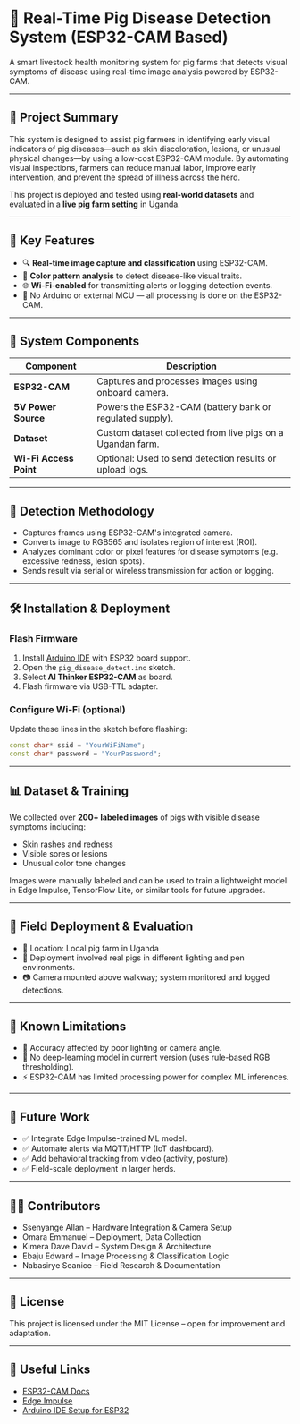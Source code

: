 
# 🐖 Real-Time Pig Disease Detection System (ESP32-CAM Based)

A smart livestock health monitoring system for pig farms that detects visual symptoms of disease using real-time image analysis powered by ESP32-CAM.

---

## 🧠 Project Summary

This system is designed to assist pig farmers in identifying early visual indicators of pig diseases—such as skin discoloration, lesions, or unusual physical changes—by using a low-cost ESP32-CAM module. By automating visual inspections, farmers can reduce manual labor, improve early intervention, and prevent the spread of illness across the herd.

This project is deployed and tested using **real-world datasets** and evaluated in a **live pig farm setting** in Uganda.

---

## 📸 Key Features

- 🔍 **Real-time image capture and classification** using ESP32-CAM.
- 🎯 **Color pattern analysis** to detect disease-like visual traits.
- 🌐 **Wi-Fi-enabled** for transmitting alerts or logging detection events.
- 🚫 No Arduino or external MCU — all processing is done on the ESP32-CAM.

---

## 🧰 System Components

| Component      | Description |
|----------------|-------------|
| **ESP32-CAM**  | Captures and processes images using onboard camera. |
| **5V Power Source** | Powers the ESP32-CAM (battery bank or regulated supply). |
| **Dataset**    | Custom dataset collected from live pigs on a Ugandan farm. |
| **Wi-Fi Access Point** | Optional: Used to send detection results or upload logs. |

---

## 🧠 Detection Methodology

- Captures frames using ESP32-CAM's integrated camera.
- Converts image to RGB565 and isolates region of interest (ROI).
- Analyzes dominant color or pixel features for disease symptoms (e.g. excessive redness, lesion spots).
- Sends result via serial or wireless transmission for action or logging.

---

## 🛠 Installation & Deployment

### Flash Firmware

1. Install [Arduino IDE](https://www.arduino.cc/en/software) with ESP32 board support.
2. Open the `pig_disease_detect.ino` sketch.
3. Select **AI Thinker ESP32-CAM** as board.
4. Flash firmware via USB-TTL adapter.

### Configure Wi-Fi (optional)
Update these lines in the sketch before flashing:
```cpp
const char* ssid = "YourWiFiName";
const char* password = "YourPassword";
```

---

## 📊 Dataset & Training

We collected over **200+ labeled images** of pigs with visible disease symptoms including:

- Skin rashes and redness
- Visible sores or lesions
- Unusual color tone changes

Images were manually labeled and can be used to train a lightweight model in Edge Impulse, TensorFlow Lite, or similar tools for future upgrades.

---

## 🐷 Field Deployment & Evaluation

- 📍 Location: Local pig farm in Uganda
- 🧪 Deployment involved real pigs in different lighting and pen environments.
- 📷 Camera mounted above walkway; system monitored and logged detections.

---

## 🚧 Known Limitations

- 📸 Accuracy affected by poor lighting or camera angle.
- 🧪 No deep-learning model in current version (uses rule-based RGB thresholding).
- ⚡ ESP32-CAM has limited processing power for complex ML inferences.

---

## 🔭 Future Work

- ✅ Integrate Edge Impulse-trained ML model.
- ✅ Automate alerts via MQTT/HTTP (IoT dashboard).
- ✅ Add behavioral tracking from video (activity, posture).
- ✅ Field-scale deployment in larger herds.

---

## 🧑‍💻 Contributors

- Ssenyange Allan – Hardware Integration & Camera Setup  
- Omara Emmanuel – Deployment, Data Collection  
- Kimera Dave David – System Design & Architecture  
- Ebaju Edward – Image Processing & Classification Logic  
- Nabasirye Seanice – Field Research & Documentation

---

## 📜 License

This project is licensed under the MIT License – open for improvement and adaptation.

---

## 🔗 Useful Links

- [ESP32-CAM Docs](https://randomnerdtutorials.com/esp32-cam-video-streaming-web-server-camera-home-surveillance/)
- [Edge Impulse](https://www.edgeimpulse.com/)
- [Arduino IDE Setup for ESP32](https://docs.espressif.com/projects/arduino-esp32/en/latest/installing.html)
